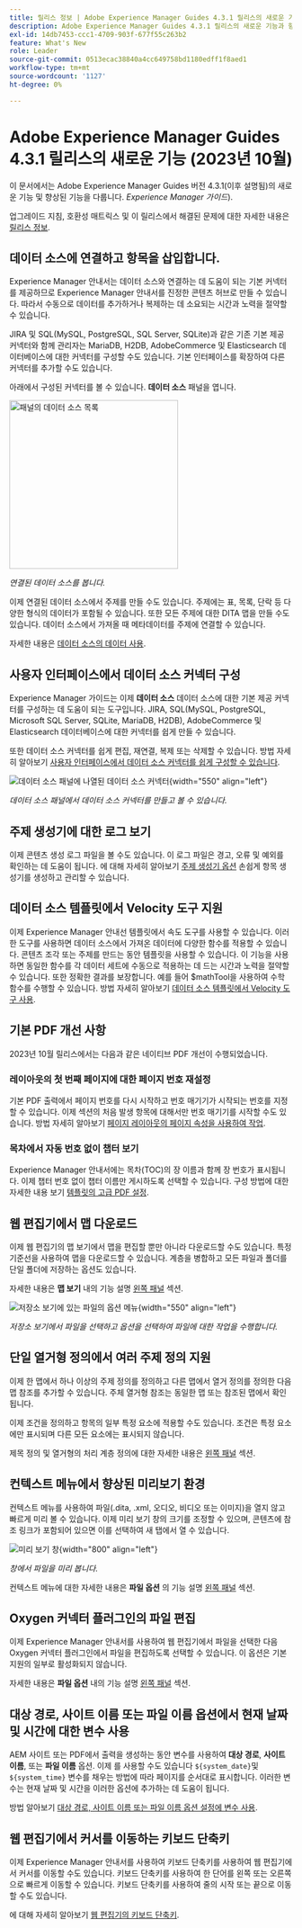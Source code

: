 ```yaml
---
title: 릴리스 정보 | Adobe Experience Manager Guides 4.3.1 릴리스의 새로운 기능
description: Adobe Experience Manager Guides 4.3.1 릴리스의 새로운 기능과 향상된 기능에 대해 알아봅니다
exl-id: 14db7453-ccc1-4709-903f-677f55c263b2
feature: What's New
role: Leader
source-git-commit: 0513ecac38840a4cc649758bd1180edff1f8aed1
workflow-type: tm+mt
source-wordcount: '1127'
ht-degree: 0%

---
```


# Adobe Experience Manager Guides 4.3.1 릴리스의 새로운 기능 (2023년 10월)

이 문서에서는 Adobe Experience Manager Guides 버전 4.3.1(이후 설명됨)의 새로운 기능 및 향상된 기능을 다룹니다. *Experience Manager 가이드*).

업그레이드 지침, 호환성 매트릭스 및 이 릴리스에서 해결된 문제에 대한 자세한 내용은 [릴리스 정보](./release-notes-4.3.1.md).

## 데이터 소스에 연결하고 항목을 삽입합니다.

Experience Manager 안내서는 데이터 소스와 연결하는 데 도움이 되는 기본 커넥터를 제공하므로 Experience Manager 안내서를 진정한 콘텐츠 허브로 만들 수 있습니다. 따라서 수동으로 데이터를 추가하거나 복제하는 데 소요되는 시간과 노력을 절약할 수 있습니다.

JIRA 및 SQL(MySQL, PostgreSQL, SQL Server, SQLite)과 같은 기존 기본 제공 커넥터와 함께 관리자는 MariaDB, H2DB, AdobeCommerce 및 Elasticsearch 데이터베이스에 대한 커넥터를 구성할 수도 있습니다. 기본 인터페이스를 확장하여 다른 커넥터를 추가할 수도 있습니다.

아래에서 구성된 커넥터를 볼 수 있습니다. **데이터 소스** 패널을 엽니다.

<img src="assets/data-sources.png" alt="패널의 데이터 소스 목록" width="300">

*연결된 데이터 소스를 봅니다.*

이제 연결된 데이터 소스에서 주제를 만들 수도 있습니다. 주제에는 표, 목록, 단락 등 다양한 형식의 데이터가 포함될 수 있습니다. 또한 모든 주제에 대한 DITA 맵을 만들 수도 있습니다. 데이터 소스에서 가져올 때 메타데이터를 주제에 연결할 수 있습니다.

자세한 내용은 [데이터 소스의 데이터 사용](../user-guide/web-editor-content-snippet.md).

## 사용자 인터페이스에서 데이터 소스 커넥터 구성

Experience Manager 가이드는 이제 **데이터 소스** 데이터 소스에 대한 기본 제공 커넥터를 구성하는 데 도움이 되는 도구입니다. JIRA, SQL(MySQL, PostgreSQL, Microsoft SQL Server, SQLite, MariaDB, H2DB), AdobeCommerce 및 Elasticsearch 데이터베이스에 대한 커넥터를 쉽게 만들 수 있습니다.

또한 데이터 소스 커넥터를 쉽게 편집, 재연결, 복제 또는 삭제할 수 있습니다. 방법 자세히 알아보기 [사용자 인터페이스에서 데이터 소스 커넥터를 쉽게 구성할 수 있습니다](../install-guide/conf-data-source-connector-tools.md).

![데이터 소스 패널에 나열된 데이터 소스 커넥터](assets/data-sources-create-window.png){width="550" align="left"}

*데이터 소스 패널에서 데이터 소스 커넥터를 만들고 볼 수 있습니다.*

## 주제 생성기에 대한 로그 보기

이제 콘텐츠 생성 로그 파일을 볼 수도 있습니다. 이 로그 파일은 경고, 오류 및 예외를 확인하는 데 도움이 됩니다.  에 대해 자세히 알아보기 [주제 생성기 옵션](../user-guide/web-editor-content-snippet.md#options-for-a-topic-generator) 손쉽게 항목 생성기를 생성하고 관리할 수 있습니다.

## 데이터 소스 템플릿에서 Velocity 도구 지원

이제 Experience Manager 안내선 템플릿에서 속도 도구를 사용할 수 있습니다. 이러한 도구를 사용하면 데이터 소스에서 가져온 데이터에 다양한 함수를 적용할 수 있습니다. 콘텐츠 조각 또는 주제를 만드는 동안 템플릿을 사용할 수 있습니다. 이 기능을 사용하면 동일한 함수를 각 데이터 세트에 수동으로 적용하는 데 드는 시간과 노력을 절약할 수 있습니다.  또한 정확한 결과를 보장합니다.
예를 들어 $mathTool을 사용하여 수학 함수를 수행할 수 있습니다.
방법 자세히 알아보기 [데이터 소스 템플릿에서 Velocity 도구 사용](../user-guide/web-editor-content-snippet.md#use-velocity-tools).


## 기본 PDF 개선 사항

2023년 10월 릴리스에서는 다음과 같은 네이티브 PDF 개선이 수행되었습니다.

### 레이아웃의 첫 번째 페이지에 대한 페이지 번호 재설정

기본 PDF 출력에서 페이지 번호를 다시 시작하고 번호 매기기가 시작되는 번호를 지정할 수 있습니다. 이제 섹션의 처음 발생 항목에 대해서만 번호 매기기를 시작할 수도 있습니다.
방법 자세히 알아보기 [페이지 레이아웃의 페이지 속성을 사용하여 작업](../native-pdf/design-page-layout.md#page-props-page-layout).


### 목차에서 자동 번호 없이 챕터 보기

Experience Manager 안내서에는 목차(TOC)의 장 이름과 함께 장 번호가 표시됩니다. 이제 챕터 번호 없이 챕터 이름만 게시하도록 선택할 수 있습니다. 구성 방법에 대한 자세한 내용 보기 [템플릿의 고급 PDF 설정](../native-pdf/components-pdf-template.md#advanced-pdf-settings).

## 웹 편집기에서 맵 다운로드

이제 웹 편집기의 맵 보기에서 맵을 편집할 뿐만 아니라 다운로드할 수도 있습니다. 특정 기준선을 사용하여 맵을 다운로드할 수 있습니다. 계층을 병합하고 모든 파일과 폴더를 단일 폴더에 저장하는 옵션도 있습니다.

자세한 내용은 **맵 보기** 내의 기능 설명 [왼쪽 패널](../user-guide/web-editor-features.md#id2051EA0M0HS) 섹션.

![저장소 보기에 있는 파일의 옵션 메뉴](assets/options-menu-repo-view-file-level-2310.png){width="550" align="left"}

*저장소 보기에서 파일을 선택하고 옵션을 선택하여 파일에 대한 작업을 수행합니다.*


## 단일 열거형 정의에서 여러 주제 정의 지원

이제 한 맵에서 하나 이상의 주제 정의를 정의하고 다른 맵에서 열거 정의를 정의한 다음 맵 참조를 추가할 수 있습니다. 주체 열거형 참조는 동일한 맵 또는 참조된 맵에서 확인됩니다.

이제 조건을 정의하고 항목의 일부 특정 요소에 적용할 수도 있습니다.  조건은 특정 요소에만 표시되며 다른 모든 요소에는 표시되지 않습니다.

제목 정의 및 열거형의 처리 계층 정의에 대한 자세한 내용은 [왼쪽 패널](../user-guide/web-editor-features.md#id2051EA0M0HS) 섹션.




## 컨텍스트 메뉴에서 향상된 미리보기 환경

컨텍스트 메뉴를 사용하여 파일(.dita, .xml, 오디오, 비디오 또는 이미지)을 열지 않고 빠르게 미리 볼 수 있습니다. 이제 미리 보기 창의 크기를 조정할 수 있으며, 콘텐츠에 참조 링크가 포함되어 있으면 이를 선택하여 새 탭에서 열 수 있습니다.

![미리 보기 창 ](assets/quick-preview_cs.png){width="800" align="left"}

*창에서 파일을 미리 봅니다.*

컨텍스트 메뉴에 대한 자세한 내용은 **파일 옵션** 의 기능 설명 [왼쪽 패널](../user-guide/web-editor-features.md#id2051EA0M0HS) 섹션.

## Oxygen 커넥터 플러그인의 파일 편집

이제 Experience Manager 안내서를 사용하여 웹 편집기에서 파일을 선택한 다음 Oxygen 커넥터 플러그인에서 파일을 편집하도록 선택할 수 있습니다. 이 옵션은 기본 지원의 일부로 활성화되지 않습니다.

자세한 내용은 **파일 옵션** 내의 기능 설명 [왼쪽 패널](../user-guide/web-editor-features.md#id2051EA0M0HS) 섹션.

## 대상 경로, 사이트 이름 또는 파일 이름 옵션에서 현재 날짜 및 시간에 대한 변수 사용

AEM 사이트 또는 PDF에서 출력을 생성하는 동안 변수를 사용하여 **대상 경로**, **사이트 이름**, 또는 **파일 이름** 옵션. 이제 를 사용할 수도 있습니다 `${system_date}`및 `${system_time}` 변수를 채우는 방법에 따라 페이지를 순서대로 표시합니다. 이러한 변수는 현재 날짜 및 시간을 이러한 옵션에 추가하는 데 도움이 됩니다.

방법 알아보기 [대상 경로, 사이트 이름 또는 파일 이름 옵션 설정에 변수 사용](../user-guide/generate-output-use-variables.md).


## 웹 편집기에서 커서를 이동하는 키보드 단축키

이제 Experience Manager 안내서를 사용하여 키보드 단축키를 사용하여 웹 편집기에서 커서를 이동할 수도 있습니다. 키보드 단축키를 사용하여 한 단어를 왼쪽 또는 오른쪽으로 빠르게 이동할 수 있습니다. 키보드 단축키를 사용하여 줄의 시작 또는 끝으로 이동할 수도 있습니다.

에 대해 자세히 알아보기 [웹 편집기의 키보드 단축키](../user-guide/web-editor-keyboard-shortcuts.md).
